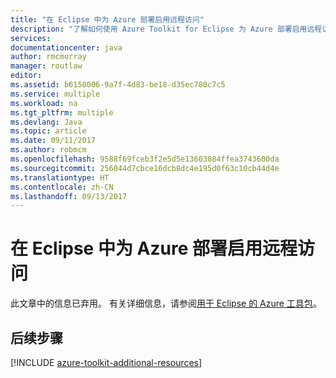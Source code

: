 ```yaml
---
title: "在 Eclipse 中为 Azure 部署启用远程访问"
description: "了解如何使用 Azure Toolkit for Eclipse 为 Azure 部署启用远程访问。"
services: 
documentationcenter: java
author: rmcmurray
manager: routlaw
editor: 
ms.assetid: b6150006-9a7f-4d83-be18-d35ec780c7c5
ms.service: multiple
ms.workload: na
ms.tgt_pltfrm: multiple
ms.devlang: Java
ms.topic: article
ms.date: 09/11/2017
ms.author: robmcm
ms.openlocfilehash: 9588f69fceb3f2e5d5e13603084ffea3743600da
ms.sourcegitcommit: 256044d7cbce16dcb8dc4e195d0f63c10cb44d4e
ms.translationtype: HT
ms.contentlocale: zh-CN
ms.lasthandoff: 09/13/2017
---
```

# <a name="enabling-remote-access-for-azure-deployments-in-eclipse"></a>在 Eclipse 中为 Azure 部署启用远程访问

此文章中的信息已弃用。 有关详细信息，请参阅[用于 Eclipse 的 Azure 工具包](azure-toolkit-for-eclipse.md)。

## <a name="next-steps"></a>后续步骤

[!INCLUDE [azure-toolkit-additional-resources](../includes/azure-toolkit-additional-resources.md)]
